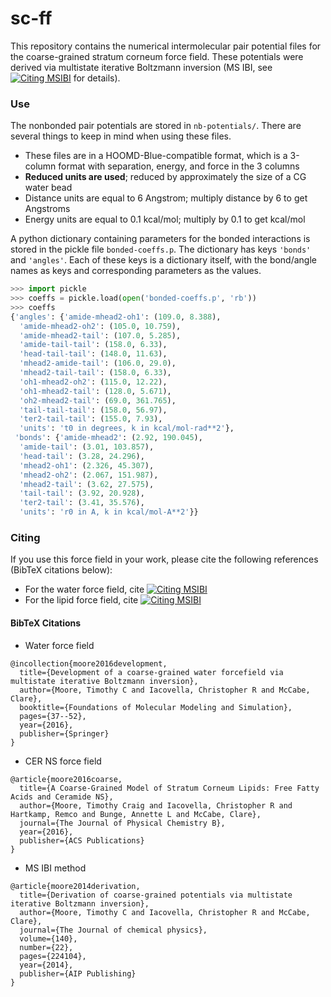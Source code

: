 # sc-ff

This repository contains the numerical intermolecular pair potential files for the coarse-grained stratum corneum force field.
These potentials were derived via multistate iterative Boltzmann inversion (MS IBI, see 
[![Citing MSIBI](https://img.shields.io/badge/DOI-10.1063%2F1.4880555-blue.svg)](http://dx.doi.org/10.1063/1.4880555) for details).

### Use
The nonbonded pair potentials are stored in `nb-potentials/`.
There are several things to keep in mind when using these files. 
- These files are in a HOOMD-Blue-compatible format, which is a 3-column format with separation, energy, and force in the 3 columns
- **Reduced units are used**; reduced by approximately the size of a CG water bead
 - Distance units are equal to 6 Angstrom; multiply distance by 6 to get Angstroms
 - Energy units are equal to 0.1 kcal/mol; multiply by 0.1 to get kcal/mol
 
A python dictionary containing parameters for the bonded interactions is stored in the pickle file `bonded-coeffs.p`.
The dictionary has keys `'bonds'` and `'angles'`. 
Each of these keys is a dictionary itself, with the bond/angle names as keys and corresponding parameters as the values.
```python
>>> import pickle
>>> coeffs = pickle.load(open('bonded-coeffs.p', 'rb'))
>>> coeffs
{'angles': {'amide-mhead2-oh1': (109.0, 8.388),
  'amide-mhead2-oh2': (105.0, 10.759),
  'amide-mhead2-tail': (107.0, 5.285),
  'amide-tail-tail': (158.0, 6.33),
  'head-tail-tail': (148.0, 11.63),
  'mhead2-amide-tail': (106.0, 29.0),
  'mhead2-tail-tail': (158.0, 6.33),
  'oh1-mhead2-oh2': (115.0, 12.22),
  'oh1-mhead2-tail': (128.0, 5.671),
  'oh2-mhead2-tail': (69.0, 361.765),
  'tail-tail-tail': (158.0, 56.97),
  'ter2-tail-tail': (155.0, 7.93),
  'units': 't0 in degrees, k in kcal/mol-rad**2'},
 'bonds': {'amide-mhead2': (2.92, 190.045),
  'amide-tail': (3.01, 103.857),
  'head-tail': (3.28, 24.296),
  'mhead2-oh1': (2.326, 45.307),
  'mhead2-oh2': (2.067, 151.987),
  'mhead2-tail': (3.62, 27.575),
  'tail-tail': (3.92, 20.928),
  'ter2-tail': (3.41, 35.576),
  'units': 'r0 in A, k in kcal/mol-A**2'}}
```
 
### Citing
If you use this force field in your work, please cite the following references (BibTeX citations below):
- For the water force field, cite [![Citing MSIBI](https://img.shields.io/badge/DOI-10.1007%2F978.981.10.1128.3_3-blue.svg)](http://dx.doi.org/10.1007/978-981-10-1128-3_3)
- For the lipid force field, cite [![Citing MSIBI](https://img.shields.io/badge/DOI-10.1021/acs.jpcb.6b08046-blue.svg)](http://pubs.acs.org/doi/abs/10.1021/acs.jpcb.6b08046)



#### BibTeX Citations
- Water force field
```
@incollection{moore2016development,
  title={Development of a coarse-grained water forcefield via multistate iterative Boltzmann inversion},
  author={Moore, Timothy C and Iacovella, Christopher R and McCabe, Clare},
  booktitle={Foundations of Molecular Modeling and Simulation},
  pages={37--52},
  year={2016},
  publisher={Springer}
}
```
- CER NS force field
```
@article{moore2016coarse,
  title={A Coarse-Grained Model of Stratum Corneum Lipids: Free Fatty Acids and Ceramide NS},
  author={Moore, Timothy Craig and Iacovella, Christopher R and Hartkamp, Remco and Bunge, Annette L and McCabe, Clare},
  journal={The Journal of Physical Chemistry B},
  year={2016},
  publisher={ACS Publications}
}
```
- MS IBI method
```
@article{moore2014derivation,
  title={Derivation of coarse-grained potentials via multistate iterative Boltzmann inversion},
  author={Moore, Timothy C and Iacovella, Christopher R and McCabe, Clare},
  journal={The Journal of chemical physics},
  volume={140},
  number={22},
  pages={224104},
  year={2014},
  publisher={AIP Publishing}
}
```
